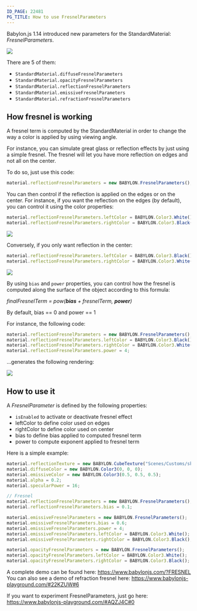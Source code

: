 ```yaml
---
ID_PAGE: 22481
PG_TITLE: How to use FresnelParameters
---
```

Babylon.js 1.14 introduced new parameters for the StandardMaterial: _FresnelParameters_.

![](/img/how_to/Fresnel/fresnel.jpg)

There are 5 of them:

* ```StandardMaterial.diffuseFresnelParameters```
* ```StandardMaterial.opacityFresnelParameters```
* ```StandardMaterial.reflectionFresnelParameters```
* ```StandardMaterial.emissiveFresnelParameters```
* ```StandardMaterial.refractionFresnelParameters```

## How fresnel is working

A fresnel term is computed by the StandardMaterial in order to change the way a color is applied by using viewing angle.

For instance, you can simulate great glass or reflection effects by just using a simple fresnel. The fresnel will let you have more reflection on edges and not all on the center.

To do so, just use this code:

```javascript
material.reflectionFresnelParameters = new BABYLON.FresnelParameters();
```

You can then control if the reflection is applied on the edges or on the center. For instance, if you want the reflection on the edges (by default), you can control it using the color properties:

```javascript
material.reflectionFresnelParameters.leftColor = BABYLON.Color3.White();
material.reflectionFresnelParameters.rightColor = BABYLON.Color3.Black();
```

![](/img/how_to/Fresnel/fresnel01.jpg)

Conversely, if you only want reflection in the center:

```javascript
material.reflectionFresnelParameters.leftColor = BABYLON.Color3.Black();
material.reflectionFresnelParameters.rightColor = BABYLON.Color3.White();
```

![](/img/how_to/Fresnel/fresnel02.jpg)

By using ```bias``` and ```power``` properties, you can control how the fresnel is computed along the surface of the object according to this formula:

_finalFresnelTerm = pow(**bias** + fresnelTerm, **power**)_

By default, bias == 0 and power == 1

For instance, the following code:

```javascript
material.reflectionFresnelParameters = new BABYLON.FresnelParameters();
material.reflectionFresnelParameters.leftColor = BABYLON.Color3.Black();
material.reflectionFresnelParameters.rightColor = BABYLON.Color3.White();
material.reflectionFresnelParameters.power = 4;
```

...generates the following rendering:

![](/img/how_to/Fresnel/fresnel03.jpg)

## How to use it

A _FresnelParameter_ is defined by the following properties:
* ```isEnabled``` to activate or deactivate fresnel effect
* leftColor to define color used on edges
* rightColor to define color used on center
* bias to define bias applied to computed fresnel term
* power to compute exponent applied to fresnel term

Here is a simple example:

```javascript
material.reflectionTexture = new BABYLON.CubeTexture("Scenes/Customs/skybox/TropicalSunnyDay", scene);
material.diffuseColor = new BABYLON.Color3(0, 0, 0);
material.emissiveColor = new BABYLON.Color3(0.5, 0.5, 0.5);
material.alpha = 0.2;
material.specularPower = 16;

// Fresnel
material.reflectionFresnelParameters = new BABYLON.FresnelParameters();
material.reflectionFresnelParameters.bias = 0.1;

material.emissiveFresnelParameters = new BABYLON.FresnelParameters();
material.emissiveFresnelParameters.bias = 0.6;
material.emissiveFresnelParameters.power = 4;
material.emissiveFresnelParameters.leftColor = BABYLON.Color3.White();
material.emissiveFresnelParameters.rightColor = BABYLON.Color3.Black();

material.opacityFresnelParameters = new BABYLON.FresnelParameters();
material.opacityFresnelParameters.leftColor = BABYLON.Color3.White();
material.opacityFresnelParameters.rightColor = BABYLON.Color3.Black();
```

A complete demo can be found here: https://www.babylonjs.com/?FRESNEL
You can also see a demo of refraction fresnel here:  https://www.babylonjs-playground.com/#22KZUW#6

If you want to experiment FresnelParameters, just go here: https://www.babylonjs-playground.com/#AQZJ4C#0
